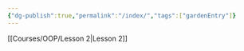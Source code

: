 ```yaml
---
{"dg-publish":true,"permalink":"/index/","tags":["gardenEntry"]}
---
```


[[Courses/OOP/Lesson 2\|Lesson 2]]

